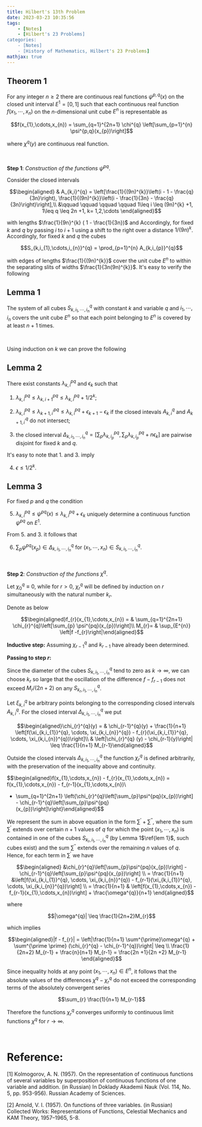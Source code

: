 ```yaml
---
title: Hilbert's 13th Problem
date: 2023-03-23 10:35:56
tags:
    - [Notes]
    - [Hilbert's 23 Problems]
categories:
    - [Notes]
    - [History of Mathematics, Hilbert's 23 Problems]
mathjax: true
---
```


## Theorem 1
For any integer $n\geq 2$ there are continuous real functions $\psi^{p,q}(x)$ on the closed unit interval $E^{1} = [0,1]$ such that each continuous real function $f(x_{1},\cdots,x_{n})$ on the $n$-dimensional unit cube $E^{n}$ is representable as 

$$f(x_{1},\cdots,x_{n}) = \sum_{q=1}^{2n+1} \chi^{q} \left[\sum_{p=1}^{n} \psi^{p,q}(x_{p})\right]$$

where $\chi^{q}(y)$ are continuous real function.


<br>

**Step 1**: *Construction of the functions $\psi^{pq}$*.


Consider the closed intervals

$$\begin{aligned}
& A_{k,i}^{q} = \left[\frac{1}{(9n)^{k}}\left(i - 1 - \frac{q}{3n}\right), \frac{1}{(9n)^{k}}\left(i - \frac{1}{3n} - \frac{q}{3n}\right)\right],\\
&\qquad \qquad \qquad \qquad 1\leq i \leq (9n)^{k} +1, 1\leq q \leq 2n +1, k= 1,2,\cdots
\end{aligned}$$

with lengths $\frac{1}{9n}^{k} ( 1 - \frac{1}{3n})$ and 
Accordingly, for fixed $k$ and $q$ by passing $i$ to $i+1$ using a shift to the right over a distance $1/(9n)^{k}$. Accordingly, for fixed $k$ and $q$ the cubes

$$S_{k,i_{1},\cdots,i_{n}}^{q} = \prod_{p=1}^{n} A_{k,i_{p}}^{q}$$ 

with edges of lengths $\frac{1}{(9n)^{k}}$ cover the unit cube $E^{n}$ to within the separating slits of widths $\frac{1}{3n(9n)^{k}}$. It's easy to verify the following

## Lemma 1
The system of all cubes $S_{k,i_{1},\cdots,i_{n}}^{q}$ with constant $k$ and variable $q$ and $i_{1},\cdots,i_{n}$ covers the unit cube $E^{n}$ so that each point belonging to $E^{n}$ is covered by at least $n+1$ times. $\label{lem 1}$

<br>

Using induction on $k$ we can prove the following 

## Lemma 2
There exist constants $\lambda^{pq}_{k,i}$ and $\epsilon_{k}$ such that 

1. $\lambda^{pq}_{k,i} \leq \lambda^{pq}_{k,i+1} \leq \lambda^{pq}_{k,i} + 1/2^{k}$;

2. $\lambda^{pq}_{k,i} \leq \lambda^{pq}_{k+1,i^{\prime}} \leq \lambda^{pq}_{k,i} + \epsilon_{k+1} - \epsilon_{k}$ if the closed intevals $A_{k,i}^{q}$ and $A_{k+1,i^{\prime}}^{q}$ do not intersect;

3. the closed interval $\Delta^{q}_{k,i_{1}, \cdots, i_{n}} = \left[\sum_{p}\lambda^{pq}_{k,i_{p}}, \sum_{p}\lambda^{pq}_{k,i_{p}} + n \epsilon_{k}\right]$ are pairwise disjoint for fixed $k$ and $q$.

It's easy to note that 1. and 3. imply

4. $\epsilon \leq 1/2^{k}$.


## Lemma 3

For fixed $p$ and $q$ the condition

5. $\lambda^{pq}_{k,i} \leq \psi^{pq}(x) \leq \lambda^{pq}_{k,i} + \epsilon_{k}$ uniquely determine a continuous function $\psi^{pq}$ on $E^{1}$.

From 5. and 3. it follows that 

6. $\sum_{p} \psi^{pq} (x_{p}) \in \Delta^{q}_{k,i_{1}, \cdots, i_{n}}$ for $(x_{1}, \cdots, x_{n}) \in S_{k,i_{1},\cdots,i_{n}}^{q}$.

<br> 

**Step 2**: *Construction of the functions $\chi^{q}$*.

Let $\chi_{0}^{q} \equiv 0$, while for $r >0$, $\chi_{r}^{q}$ will be defined by induction on $r$ simultaneously with the natural number $k_{r}$.

Denote as below

$$\begin{aligned}f_{r}(x_{1},\cdots,x_{n}) = & \sum_{q=1}^{2n+1} \chi_{r}^{q}\left[\sum_{p} \psi^{pq}(x_{p})\right]\\
M_{r}= & \sup_{E^{n}} \left|f -f_{r}\right|\end{aligned}$$

**Inductive step:** Assuming $\chi_{r-1}^{q}$ and $k_{r-1}$ have already been determined. 

**Passing to step $r$:**

Since the diameter of the cubes $S_{k,i_{1},\cdots,i_{n}}^{q}$ tend to zero as $k \to \infty$, we can choose $k_{r}$ so large that the oscillation of the difference $f - f_{r-1}$ does not exceed $M_{r}/(2n+2)$ on any $S_{k_{r},i_{1},\cdots,i_{n}}^{q}$. 


Let $\xi_{k,i}^{q}$ be arbitrary points belonging to the corresponding closed intervals $A_{k,i}^{q}$. For the closed interval $\Delta^{q}_{k,i_{1}, \cdots, i_{n}}$ we put 

$$\begin{aligned}\chi_{r}^{q}(y) = & \chi_{r-1}^{q}(y) + \frac{1}{n+1} \left[f(\xi_{k,i_{1}}^{q}, \cdots, \xi_{k,i_{n}}^{q}) - f_{r}(\xi_{k,i_{1}}^{q}, \cdots, \xi_{k,i_{n}}^{q})\right]\\
& \left|\chi_{r}^{q} (y) - \chi_{r-1}(y)\right| \leq \frac{1}{n+1} M_{r-1}\end{aligned}$$

Outside the closed intervals $\Delta^{q}_{k,i_{1}, \cdots, i_{n}}$ the function $\chi_{r}^{q}$ is defined arbitrarily, with the preservation of the inequality above and continuity. 


$$\begin{aligned}f(x_{1},\cdots,x_{n}) - f_{r}(x_{1},\cdots,x_{n}) = f(x_{1},\cdots,x_{n}) - f_{r-1}(x_{1},\cdots,x_{n})\\ 
- \sum_{q=1}^{2n+1} \left\{\chi_{r}^{q}\left[\sum_{p}\psi^{pq}(x_{p})\right] - \chi_{r-1}^{q}\left[\sum_{p}\psi^{pq}(x_{p})\right]\right\}\end{aligned}$$

We represent the sum in above equation in the form $\sum^{\prime} + \sum^{\prime\prime}$, where the sum $\sum^{\prime}$ extends over certain $n+1$ values of $q$ for which the point $(x_{1},\cdots,x_{n})$ is contained in one of the cubes $S_{k_{r},i_{1},\cdots,i_{n}}^{q}$ (by Lemma 1$\ref{lem 1}$, such cubes exist) and the sum $\sum^{\prime\prime}$ extends over the remaining $n$ values of $q$. Hence, for each term in $\sum^{\prime}$ we have

$$\begin{aligned}
&\chi_{r}^{q}\left[\sum_{p}\psi^{pq}(x_{p})\right] - \chi_{r-1}^{q}\left[\sum_{p}\psi^{pq}(x_{p})\right] \\
= \frac{1}{n+1} &\left[f(\xi_{k,i_{1}}^{q}, \cdots, \xi_{k,i_{n}}^{q}) - f_{r-1}(\xi_{k,i_{1}}^{q}, \cdots, \xi_{k,i_{n}}^{q})\right] \\
= \frac{1}{n+1} & \left[f(x_{1},\cdots,x_{n}) - f_{r-1}(x_{1},\cdots,x_{n})\right] + \frac{\omega^{q}}{n+1}
\end{aligned}$$

where 

$$|\omega^{q}| \leq \frac{1}{2n+2}M_{r}$$

which implies

$$\begin{aligned}|f - f_{r}| = \left|\frac{1}{n+1} \sum^{\prime}\omega^{q} + \sum^{\prime \prime} (\chi_{r}^{q} - \chi_{r-1}^{q})\right| \leq \\
\frac{1}{2n+2} M_{r-1} + \frac{n}{n+1} M_{r-1} = \frac{2n +1}{2n +2} M_{r-1} \end{aligned}$$

Since inequality holds at any point $(x_{1},\cdots,x_{n}) \in E^{n}$, it follows that the absolute values of the differences $\chi^{q} - \chi_{r}^{q}$ do not exceed the corresponding terms of the absolutely convergent series 

$$\sum_{r} \frac{1}{n+1} M_{r-1}$$

Therefore the functions $\chi_{r}^{q}$ converges uniformly to continuous limit functions $\chi^{q}$ for $r\to \infty$.

<br>

# Reference:


[1] Kolmogorov, A. N. (1957). On the representation of continuous functions of several variables by superposition of continuous functions of one variable and addition. (in Russian) In Doklady Akademii Nauk (Vol. 114, No. 5, pp. 953-956). Russian Academy of Sciences.

[2] Arnold, V. I. (1957). On functions of three variables. (in Russian) Collected Works: Representations of Functions, Celestial Mechanics and KAM Theory, 1957–1965, 5-8.